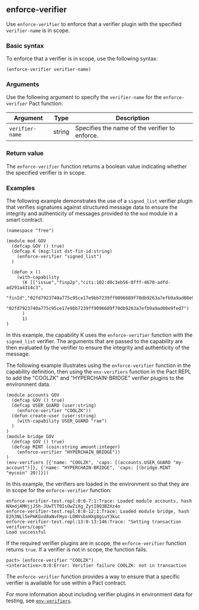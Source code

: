 ## enforce-verifier

Use `enforce-verifier` to enforce that a verifier plugin with the specified `verifier-name` is in scope.

### Basic syntax

To enforce that a verifier is in scope, use the following syntax:

```pact
(enforce-verifier verifier-name)
```

### Arguments

Use the following argument to specify the `verifier-name` for the `enforce-verifier` Pact function:

| Argument    | Type   | Description                                     |
|-------------|--------|-------------------------------------------------|
| `verifier-name` | string | Specifies the name of the verifier to enforce.  |

### Return value

The `enforce-verifier` function returns a boolean value indicating whether the specified verifier is in scope.

### Examples

The following example demonstrates the use of a `signed_list` verifier plugin that verifies signatures against structured message data to ensure the integrity and authenticity of messages provided to the `mod` module in a smart contract.

```pact
(namespace "free")

(module mod GOV
  (defcap GOV () true)
  (defcap K (msg:list dst-fin-id:string)
    (enforce-verifier "signed_list")
  )

  (defun x ()
    (with-capability 
      (K [["issue","finp2p","citi:102:d0c3eb56-0fff-4670-adfd-ad291a4314c3",
           "finId","02fd7923740a775c95ce17e9bb7239ff9096689f70db9263a7efb9a9ad08e9fed7","1"]]
         "02fd7923740a775c95ce17e9bb7239ff9096689f70db9263a7efb9a9ad08e9fed7")
      )
      1)
)
```

In this example, the capability K uses the `enforce-verifier` function with the `signed_list` verifier. 
The arguments that are passed to the capability are then evaluated by the verifier to ensure the integrity and authenticity of the message.

The following example illustrates using the `enforce-verifier` function in the capability definition, then using the `env-verifiers` function in the Pact REPL to add the "COOLZK" and "HYPERCHAIN-BRIDGE" verifier plugins to the environment data.

```pact
(module accounts GOV 
  (defcap GOV () true) 
  (defcap USER_GUARD (user:string) 
    (enforce-verifier "COOLZK"))
  (defun create-user (user:string)
    (with-capability USER_GUARD "rae")
  )
)
(module bridge GOV 
  (defcap GOV () true) 
  (defcap MINT (coin:string amount:integer) 
    (enforce-verifier "HYPERCHAIN_BRIDGE"))
)
(env-verifiers [{'name: "COOLZK", 'caps: [(accounts.USER_GUARD "my-account")]}, {'name: "HYPERCHAIN-BRIDGE", 'caps: [(bridge.MINT "mycoin" 20)]}])
```

In this example, the verifiers are loaded in the environment so that they are in scope for the `enforce-verifier` function:

```pact
enforce-verifier-test.repl:0:0-7:1:Trace: Loaded module accounts, hash NXmdjAMHjjJSh-JUwTlT0IsOwZiXg_ZytI8Q3B2Xz4o
enforce-verifier-test.repl:8:0-12:1:Trace: Loaded module bridge, hash E2h3NLl5ePmKGvd8aNvFHyo-LONVsbxHXg8giuY3kuc
enforce-verifier-test.repl:13:0-13:146:Trace: "Setting transaction verifiers/caps"
Load successful
```

If the required verifier plugins are in scope, the `enforce-verifier` function returns `true`.
If a verifier is not in scope, the function fails. 

```pact
pact> (enforce-verifier "COOLZK")
<interactive>:0:0:Error: Verifier failure COOLZK: not in transaction
```

The `enforce-verifier` function provides a way to ensure that a specific verifier is available for use within a Pact contract.

For more information about including verifier plugins in environment data for testing, see [`env-verifiers`](/pact-5/repl/env-verifiers).